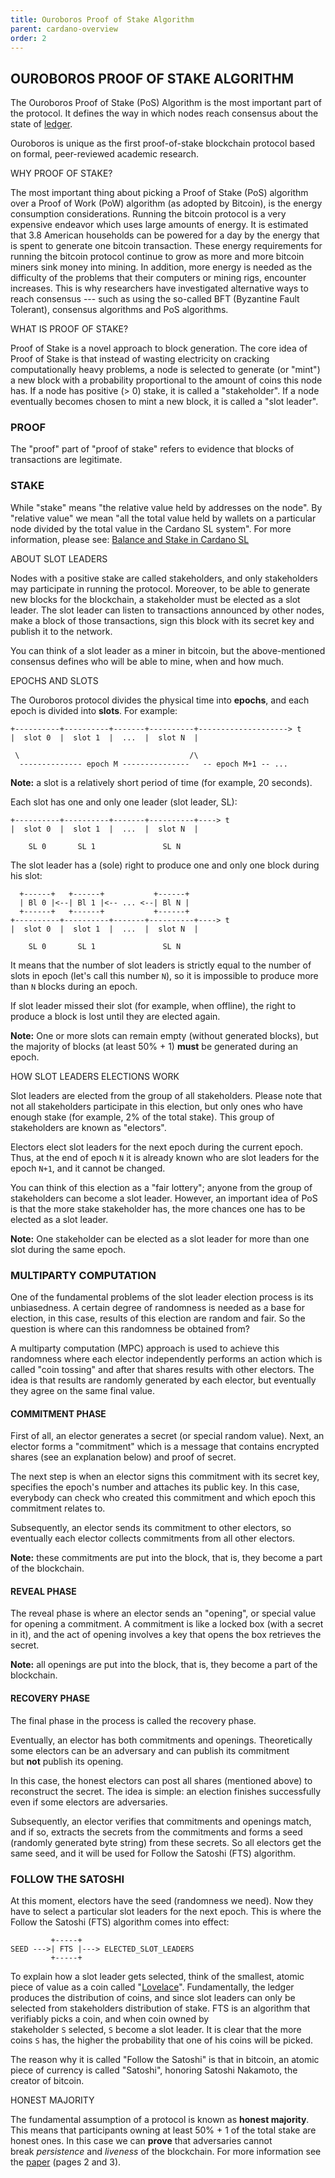 ```yaml
---
title: Ouroboros Proof of Stake Algorithm
parent: cardano-overview
order: 2
---
```


## OUROBOROS PROOF OF STAKE ALGORITHM

The Ouroboros Proof of Stake (PoS) Algorithm is the most important part of the protocol. It defines the way in which nodes reach consensus about the state of [ledger](https://cardanodocs.com/glossary/#ledger).

Ouroboros is unique as the first proof-of-stake blockchain protocol based on formal, peer-reviewed academic research.

[](https://cardanodocs.com/cardano/proof-of-stake/#why-proof-of-stake)WHY PROOF OF STAKE?

The most important thing about picking a Proof of Stake (PoS) algorithm over a Proof of Work (PoW) algorithm (as adopted by Bitcoin), is the energy consumption considerations. Running the bitcoin protocol is a very expensive endeavor which uses large amounts of energy. It is estimated that 3.8 American households can be powered for a day by the energy that is spent to generate one bitcoin transaction. These energy requirements for running the bitcoin protocol continue to grow as more and more bitcoin miners sink money into mining. In addition, more energy is needed as the difficulty of the problems that their computers or mining rigs, encounter increases. This is why researchers have investigated alternative ways to reach consensus --- such as using the so-called BFT (Byzantine Fault Tolerant), consensus algorithms and PoS algorithms.

[](https://cardanodocs.com/cardano/proof-of-stake/#what-is-proof-of-stake)WHAT IS PROOF OF STAKE?

Proof of Stake is a novel approach to block generation. The core idea of Proof of Stake is that instead of wasting electricity on cracking computationally heavy problems, a node is selected to generate (or "mint") a new block with a probability proportional to the amount of coins this node has. If a node has positive (> 0) stake, it is called a "stakeholder". If a node eventually becomes chosen to mint a new block, it is called a "slot leader".

### [](https://cardanodocs.com/cardano/proof-of-stake/#proof)PROOF

The "proof" part of "proof of stake" refers to evidence that blocks of transactions are legitimate.

### [](https://cardanodocs.com/cardano/proof-of-stake/#stake)STAKE

While "stake" means "the relative value held by addresses on the node". By "relative value" we mean "all the total value held by wallets on a particular node divided by the total value in the Cardano SL system". For more information, please see: [Balance and Stake in Cardano SL](https://cardanodocs.com/cardano/balance-and-stake/)

[](https://cardanodocs.com/cardano/proof-of-stake/#about-slot-leaders)ABOUT SLOT LEADERS

Nodes with a positive stake are called stakeholders, and only stakeholders may participate in running the protocol. Moreover, to be able to generate new blocks for the blockchain, a stakeholder must be elected as a slot leader. The slot leader can listen to transactions announced by other nodes, make a block of those transactions, sign this block with its secret key and publish it to the network.

You can think of a slot leader as a miner in bitcoin, but the above-mentioned consensus defines who will be able to mine, when and how much.

[](https://cardanodocs.com/cardano/proof-of-stake/#epochs-and-slots)EPOCHS AND SLOTS

The Ouroboros protocol divides the physical time into **epochs**, and each epoch is divided into **slots**. For example:

```
+----------+----------+-------+----------+--------------------> t
|  slot 0  |  slot 1  |  ...  |  slot N  |

 \                                      /\
  -------------- epoch M ---------------   -- epoch M+1 -- ...

```

**Note:** a slot is a relatively short period of time (for example, 20 seconds).

Each slot has one and only one leader (slot leader, SL):

```
+----------+----------+-------+----------+----> t
|  slot 0  |  slot 1  |  ...  |  slot N  |

    SL 0       SL 1               SL N

```

The slot leader has a (sole) right to produce one and only one block during his slot:

```
  +------+   +------+           +------+
  | Bl 0 |<--| Bl 1 |<-- ... <--| Bl N |
  +------+   +------+           +------+
+----------+----------+-------+----------+----> t
|  slot 0  |  slot 1  |  ...  |  slot N  |

    SL 0       SL 1               SL N

```

It means that the number of slot leaders is strictly equal to the number of slots in epoch (let's call this number `N`), so it is impossible to produce more than `N` blocks during an epoch.

If slot leader missed their slot (for example, when offline), the right to produce a block is lost until they are elected again.

**Note:** One or more slots can remain empty (without generated blocks), but the majority of blocks (at least 50% + 1) **must** be generated during an epoch.

[](https://cardanodocs.com/cardano/proof-of-stake/#how-slot-leaders-elections-work)HOW SLOT LEADERS ELECTIONS WORK

Slot leaders are elected from the group of all stakeholders. Please note that not all stakeholders participate in this election, but only ones who have enough stake (for example, 2% of the total stake). This group of stakeholders are known as "electors".

Electors elect slot leaders for the next epoch during the current epoch. Thus, at the end of epoch `N` it is already known who are slot leaders for the epoch `N+1`, and it cannot be changed.

You can think of this election as a "fair lottery"; anyone from the group of stakeholders can become a slot leader. However, an important idea of PoS is that the more stake stakeholder has, the more chances one has to be elected as a slot leader.

**Note:** One stakeholder can be elected as a slot leader for more than one slot during the same epoch.

### [](https://cardanodocs.com/cardano/proof-of-stake/#multiparty-computation)MULTIPARTY COMPUTATION

One of the fundamental problems of the slot leader election process is its unbiasedness. A certain degree of randomness is needed as a base for election, in this case, results of this election are random and fair. So the question is where can this randomness be obtained from?

A multiparty computation (MPC) approach is used to achieve this randomness where each elector independently performs an action which is called "coin tossing" and after that shares results with other electors. The idea is that results are randomly generated by each elector, but eventually they agree on the same final value.

#### [](https://cardanodocs.com/cardano/proof-of-stake/#commitment-phase)COMMITMENT PHASE

First of all, an elector generates a secret (or special random value). Next, an elector forms a "commitment" which is a message that contains encrypted shares (see an explanation below) and proof of secret.

The next step is when an elector signs this commitment with its secret key, specifies the epoch's number and attaches its public key. In this case, everybody can check who created this commitment and which epoch this commitment relates to.

Subsequently, an elector sends its commitment to other electors, so eventually each elector collects commitments from all other electors.

**Note:** these commitments are put into the block, that is, they become a part of the blockchain.

#### [](https://cardanodocs.com/cardano/proof-of-stake/#reveal-phase)REVEAL PHASE

The reveal phase is where an elector sends an "opening", or special value for opening a commitment. A commitment is like a locked box (with a secret in it), and the act of opening involves a key that opens the box retrieves the secret.

**Note:** all openings are put into the block, that is, they become a part of the blockchain.

#### [](https://cardanodocs.com/cardano/proof-of-stake/#recovery-phase)RECOVERY PHASE

The final phase in the process is called the recovery phase.

Eventually, an elector has both commitments and openings. Theoretically some electors can be an adversary and can publish its commitment but **not** publish its opening.

In this case, the honest electors can post all shares (mentioned above) to reconstruct the secret. The idea is simple: an election finishes successfully even if some electors are adversaries.

Subsequently, an elector verifies that commitments and openings match, and if so, extracts the secrets from the commitments and forms a seed (randomly generated byte string) from these secrets. So all electors get the same seed, and it will be used for Follow the Satoshi (FTS) algorithm.

### [](https://cardanodocs.com/cardano/proof-of-stake/#follow-the-satoshi)FOLLOW THE SATOSHI

At this moment, electors have the seed (randomness we need). Now they have to select a particular slot leaders for the next epoch. This is where the Follow the Satoshi (FTS) algorithm comes into effect:

```
         +-----+
SEED --->| FTS |---> ELECTED_SLOT_LEADERS
         +-----+

```

To explain how a slot leader gets selected, think of the smallest, atomic piece of value as a coin called "[Lovelace](https://cardanodocs.com/glossary/#lovelace)". Fundamentally, the ledger produces the distribution of coins, and since slot leaders can only be selected from stakeholders distribution of stake. FTS is an algorithm that verifiably picks a coin, and when coin owned by stakeholder `S` selected, `S` become a slot leader. It is clear that the more coins `S` has, the higher the probability that one of his coins will be picked.

The reason why it is called "Follow the Satoshi" is that in bitcoin, an atomic piece of currency is called "Satoshi", honoring Satoshi Nakamoto, the creator of bitcoin.

[](https://cardanodocs.com/cardano/proof-of-stake/#honest-majority)HONEST MAJORITY

The fundamental assumption of a protocol is known as **honest majority**. This means that participants owning at least 50% + 1 of the total stake are honest ones. In this case we can **prove** that adversaries cannot break *persistence* and *liveness* of the blockchain. For more information see the [paper](https://cardanodocs.com/glossary/#paper) (pages 2 and 3).